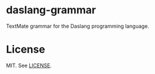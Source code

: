 # daslang-grammar

TextMate grammar for the Daslang programming language.

# License

MIT. See [LICENSE](LICENSE).
